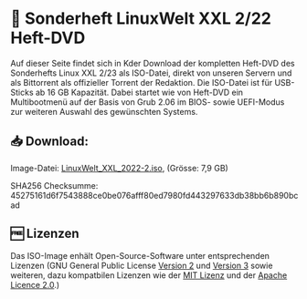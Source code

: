 # 💽 Sonderheft LinuxWelt XXL 2/22 Heft-DVD

Auf dieser Seite findet sich in Kder Download der kompletten Heft-DVD des Sonderhefts Linux XXL 2/23 als ISO-Datei, direkt von unseren Servern und als Bittorrent als offizieller Torrent der Redaktion. Die ISO-Datei ist für USB-Sticks ab 16 GB Kapazität. Dabei startet wie von Heft-DVD ein Multibootmenü auf der Basis von Grub 2.06 im BIOS- sowie UEFI-Modus zur weiteren Auswahl des gewünschten Systems.


## 📥 Download:

Image-Datei: [LinuxWelt_XXL_2022-2.iso](https://torrent.code2decode.com/LinuxWelt_XXL_2022-2/LinuxWelt_XXL_2022-2.iso), (Grösse: 7,9 GB)

SHA256 Checksumme: 45275161d6f7543888ce0be076afff80ed7980fd443297633db38bb6b890bcad


## 🆓 Lizenzen
Das ISO-Image enhält Open-Source-Software unter entsprechenden Lizenzen (GNU General Public License [Version 2](https://www.gnu.org/licenses/old-licenses/gpl-2.0.en.html) und [Version 3](https://www.gnu.org/licenses/gpl-3.0.en.html) sowie weiteren, dazu kompatbilen Lizenzen wie der [MIT Lizenz](https://opensource.org/licenses/MIT) und der [Apache Licence 2.0](https://www.apache.org/licenses/LICENSE-2.0).) 
